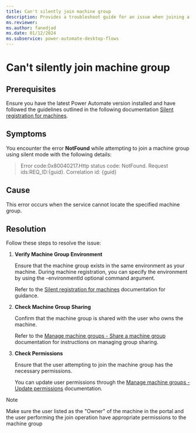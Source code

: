 ```yaml
---
title: Can't silently join machine group
description: Provides a troubleshoot guide for an issue when joining a machine group using power automate desktop silent app.
ms.reviewer: 
ms.author: fanedjad
ms.date: 01/12/2024
ms.subservice: power-automate-desktop-flows
---
```

# Can't silently join machine group


## Prerequisites
Ensure you have the latest Power Automate version installed and have followed the guidelines outlined in the following documentation [Silent registration for machines](/machines-silent-registration#silently-join-a-machine-group).


## Symptoms
You encounter the error **NotFound** while attempting to join a machine group using silent mode with the following details:
> Error code:0x80040217.Http status code: NotFound. Request ids:REQ_ID:{guid}.
> Correlation id: {guid}

## Cause
This error occurs when the service cannot locate the specified machine group.

## Resolution
Follow these steps to resolve the issue:
1. **Verify Machine Group Environment**

   Ensure that the machine group exists in the same environment as your machine. During machine registration, you can specify the environment by using the -environmentId optional command argument.

   Refer to the [Silent registration for machines](/machines-silent-registration#silently-join-a-machine-group) documentation for guidance.

2. **Check Machine Group Sharing**
   
   Confirm that the machine group is shared with the user who owns the machine.
   
   Refer to the [Manage machine groups - Share a machine group](/manage-machine-groups#share-a-machine-group) documentation for instructions on managing group sharing.

3. **Check Permissions**

   Ensure that the user attempting to join the machine group has the necessary permissions.
  
   You can update user permissions through the [Manage machine groups - Update permissions](/manage-machine-groups#update-permissions-based-on-security-role) documentation.

> [!NOTE]
> Make sure the user listed as the "Owner" of the machine in the portal and the user performing the join operation have appropriate permissions to the machine group
